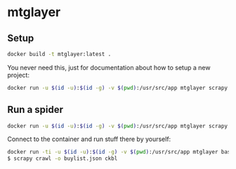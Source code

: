 # mtglayer

## Setup

```bash
docker build -t mtglayer:latest .
```

You never need this, just for documentation about how to setup a new project:
```bash
docker run -u $(id -u):$(id -g) -v $(pwd):/usr/src/app mtglayer scrapy startproject mtglayer
```

## Run a spider

```bash
docker run -u $(id -u):$(id -g) -v $(pwd):/usr/src/app mtglayer scrapy crawl -o buylist.json ckbl
```

Connect to the container and run stuff there by yourself:
```bash
docker run -ti -u $(id -u):$(id -g) -v $(pwd):/usr/src/app mtglayer bash
$ scrapy crawl -o buylist.json ckbl
```
